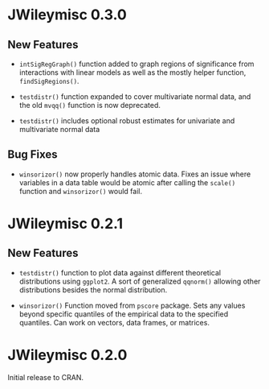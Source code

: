# JWileymisc 0.3.0

## New Features

* `intSigRegGraph()` function added to graph regions of significance
  from interactions with linear models as well as the mostly helper
  function, `findSigRegions()`.

* `testdistr()` function expanded to cover multivariate
  normal data, and the old `mvqq()` function is now deprecated.

* `testdistr()` includes optional robust estimates for
   univariate and multivariate normal data

## Bug Fixes

* `winsorizor()` now properly handles atomic data. Fixes
  an issue where variables in a data table would be
  atomic after calling the `scale()` function and
  `winsorizor()` would fail.

# JWileymisc 0.2.1

## New Features
* `testdistr()` function to plot data against different theoretical
  distributions using `ggplot2`. A sort of generalized `qqnorm()`
  allowing other distributions besides the normal distribution.

* `winsorizor()` Function moved from `pscore` package. Sets any values
  beyond specific quantiles of the empirical data to the specified
  quantiles. Can work on vectors, data frames, or matrices.

# JWileymisc 0.2.0

Initial release to CRAN.
